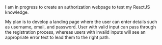 I am in progress to create an authorization webpage to test my ReactJS knowledge.

My plan is to develop a landing page where the user can enter details such as username, email, and password. User with valid input can pass through the registration process, whereas users with invalid inputs will see an appropriate error text to lead them to the right path.
